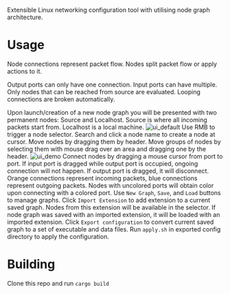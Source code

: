 Extensible Linux networking configuration tool with utilising node graph architecture. 

# Usage
Node connections represent packet flow. Nodes split packet flow or apply actions to it.

Output ports can only have one connection. Input ports can have multiple.  Only nodes that can be reached from source are evaluated. Looping connections are broken automatically.

Upon launch/creation of a new node graph you will be presented with two permanent nodes: Source and Localhost. Source is where all incoming packets start from. Localhost is a local machine.
![ui_default](https://github.com/NKMekhta/network_graph/assets/ui_default.png)
Use RMB to trigger a node selector. Search and click a node name to create a node at cursor. Move nodes by dragging them by header. Move groups of nodes by selecting them with mouse drag over an area and dragging one by the header.
![ui_demo](https://github.com/NKMekhta/network_graph/assets/ui_demo.png)
Connect nodes by dragging a mouse cursor from port to port. If input port is dragged while output port is occupied, ongoing connection will not happen. If output port is dragged, it will disconnect.
Orange connections represent incoming packets, blue connections represent outgoing packets. Nodes with uncolored ports will obtain color upon connecting with a colored port.
Use `New Graph`, `Save`, and `Load` buttons to manage graphs. Click `Import Extension` to add extension to a current saved graph. Nodes from this extension will be available in the selector.
If node graph was saved with an imported extension, it will be loaded with an imported extension.
Click `Export configuration` to convert current saved graph to a set of executable and data files. Run `apply.sh` in exported config directory to apply the configuration.

# Building
Clone this repo and run `cargo build`
